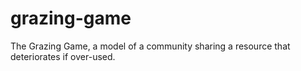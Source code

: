# grazing-game
The Grazing Game, a model of a community sharing a resource that deteriorates if over-used.
